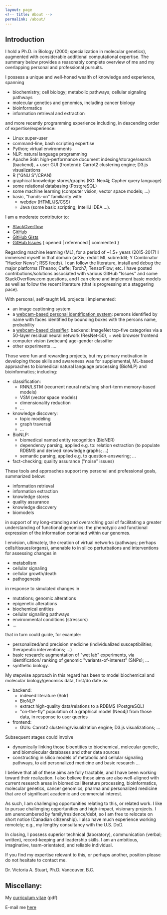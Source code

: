 ```yaml
---
layout: page
<!-- title: About -->
permalink: /about/
---
```

## Introduction

I hold a Ph.D. in Biology (2000; specialization in molecular genetics), augmented with considerable additional computational expertise.  The summary below provides a reasonably complete overview of me and my overlapping personal and professional pursuits.

I possess a unique and well-honed wealth of knowledge and experience, spanning

 * biochemistry; cell biology; metabolic pathways; cellular signaling pathways
 * molecular genetics and genomics, including cancer biology
 * bioinformatics
 * information retrieval and extraction

and more recently programming experience including, in descending order of expertise/experience:

 * Linux super-user
 * command-line, bash scripting expertise
 * Python; virtual environments
 * NLP: natural language programming
 * Apache Solr: high-performance document indexing/storage/search (backend), +
   user GUI (frontend): Carrot2 clustering engine; D3.js visualizations
 * R ("GNU S"/CRAN)
 * graphical knowledge stores/graphs (KG: Neo4j; Cypher query language)
 * some relational databasing (PostgreSQL)
 * some machine learning (computer vision; vector space models; ...)
 * basic, "hands-on" familiarity with:
    * webdev (HTML/JS/CSS)
    * Java (some basic scripting; IntelliJ IDEA ...).

I am a moderate contributor to:

 * [StackOverflow](https://stackoverflow.com/users/1904943/victoria-stuart)
 * [GitHub](https://github.com/victoriastuart)
 * [GitHub Gists](https://gist.github.com/victoriastuart)
 * [GitHub Issues](https://www.google.com/search?num=20&q=github+AND+%22victoriastuart+opened+this+Issue%22+OR+%22victoriastuart+referenced+this+issue%22+OR+%22victoriastuart+commented+on%22&oq=github+AND+%22victoriastuart+opened+this+Issue%22+OR+%22victoriastuart+referenced+this+issue%22+OR+%22victoriastuart+commented+on%22&gs_l=psy-ab.12...0.0.0.3196.0.0.0.0.0.0.0.0..0.0....0...1..64.psy-ab..0.0.0.XhmLQhgVmnc) { opened \| referenced \| commented }

Regarding machine learning (ML), for a period of ~1.5+ years (2015-2017) I immersed myself in that domain (arXiv; reddit ML subreddit; Y Combinator "Hacker News"; RSS feeds).  I can follow the literature, install and debug the major platforms (Theano; Caffe; Torch7; TensorFlow; etc.  I have posted contributions/solutions associated with various GitHub "Issues" and some StackOverflow.com questions, and I can clone and implement basic models as well as follow the recent literature (that is progressing at a staggering pace).

With personal, self-taught ML projects I implemented:

 * an image captioning system
 * a [webcam-based personal identification system](https://github.com/victoriastuart/cv_facial_identification): persons identified by name with faces identified by bounding boxes with the persons name, probability
 * a [webcam-based classifier](https://github.com/victoriastuart/keras_js_canvas_resnet-50): backend: ImageNet top-five categories via a 50-layer residual neural network (ResNet-50), + web browser frontend
 * computer vision (webcam) age-gender classifier
 * other experiments ....

Those were fun and rewarding projects, but my primary motivation in developing those skills and awareness was for supplemental, ML-based approaches to biomedical natural language processing (BioNLP) and bioinformatics; including:

 * classification:
    * RNN/LSTM (recurrent neural nets/long short-term memory-based models)
    * VSM (vector space models)
    * dimensionality reduction
    * ...
 * knowledge discovery:
    * topic modeling
    * graph traversal
    * ...
 * BioNLP:
    * biomedical named entity recognition (BioNER)
    * dependency parsing, applied e.g. to: relation extraction (to populate
      RDBMS and derived knowledge graphs; ...)
    * semantic parsing, applied e.g. to question-answering; ...
 * fact-checking; quality assurance ("noise" issues)

These tools and approaches support my personal and professional goals, summarized below:

 * information retrieval
 * information extraction
 * knowledge stores
 * quality assurance
 * knowledge discovery
 * biomodels

in support of my long-standing and overarching goal of facilitating a greater understanding of functional genomics: the phenotypic and functional expression of the information contained within our genomes.

I envision, ultimately, the creation of virtual networks (pathways; perhaps cells/tissues/organs), amenable to in silico perturbations and interventions for assessing changes in

 * metabolism
 * cellular signaling
 * cellular growth/death
 * pathogenesis

in response to simulated changes in

 * mutations; genomic alterations
 * epigenetic alterations
 * biochemical entities
 * cellular signalling pathways
 * environmental conditions (stressors)
 * ...

that in turn could guide, for example:

 * personalized/and precision medicine (individualized susceptibilities;
   therapeutic interventions; ...)
 * basic research: augmentation of "wet lab" experiments, via identification/
   ranking of genomic "variants-of-interest" (SNPs); ...
 * synthetic biology.

My stepwise approach in this regard has been to model biochemical and molecular biology/genomics data, first/do date as:

 * backend:
    * indexed literature (Solr)
    * BioNLP
    * extract high-quality data/relations to a RDBMS (PostgreSQL)
    * "on-the-fly" population of a graphical model (Neo4j) from those data, in
      response to user queries
 * frontend:
    * GUIs: Carrot2 clustering/visualization engine; D3.js visualizations; ...

Subsequent stages could involve

 * dynamically linking those bioentities to biochemical, molecular genetic, and
   biomolecular databases and other data sources
 * constructing in silico models of metabolic and cellular signaling pathways,
   to aid personalized medicine and basic research ...

I believe that all of these aims are fully tractable, and I have been working toward their realization.  I also believe those aims are also well-aligned with current research areas in biomedical literature processing, bioinformatics, molecular genetics, cancer genomics, pharma and personalized medicine that are of significant academic and commercial interest.

As such, I am challenging opportunities relating to this, or related work.  I like to pursue challenging opportunities and high-impact, visionary projects.  I am unencumbered by family/residence/debt, so I am free to relocate on short notice (Canadian citizenship).  I also have much experience working remotely; e.g., my lengthy consultancy with the U.S. DoD.

In closing, I possess superior technical (laboratory), communication (verbal; written), record-keeping and leadership skills.  I am an ambitious, imaginative, team-orientated, and reliable individual.

If you find my expertise relevant to this, or perhaps another, position please do not hesitate to contact me.

Dr. Victoria A. Stuart, Ph.D.
Vancouver, B.C.

## Miscellany:

My [curriculum vitae](http://victoriastuart.ca/cv.pdf) (pdf)

E-mail me [here](mailto:Victoria.A.Stuart@gmail.com)
